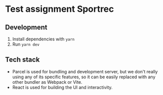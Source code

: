 # Test assignment Sportrec

## Development

1. Install dependencies with `yarn`
2. Run `yarn dev`

## Tech stack

- Parcel is used for bundling and development server, but we don't really using any of its specific features, so it can be easily replaced with any other bundler as Webpack or Vite.
- React is used for building the UI and interactivity.
